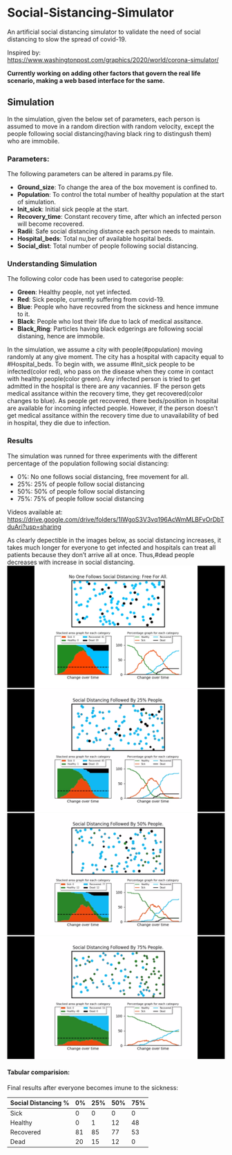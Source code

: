 # Social-Sistancing-Simulator
An artificial social distancing simulator to validate the need of social distancing to slow the spread of covid-19.

Inspired by: https://www.washingtonpost.com/graphics/2020/world/corona-simulator/

__Currently working on adding other factors that govern the real life scenario, making a web based interface for the same.__

## Simulation 
In the simulation, given the below set of parameters, each person is assumed to move in a random direction with random velocity, except the people following social distancing(having black ring to distingush them) who are immobile. 

### Parameters:
The following parameters can be altered in params.py file.
* __Ground_size__: To change the area of the box movement is confined to.
* __Population__: To control the total number of healthy population at the start of simulation.
* __Init_sick__: Initial sick people at the start.
* __Recovery_time__: Constant recovery time, after which an infected person will become recovered.
* __Radii__: Safe social distancing distance each person needs to maintain.
* __Hospital_beds__: Total nu,ber of available hospital beds.
* __Social_dist__: Total number of people following social distancing.

### Understanding Simulation
The following color code has been used to categorise people:
* __Green__: Healthy people, not yet infected.
* __Red__: Sick people, currently suffering from covid-19.
* __Blue__: People who have recovred from the sickness and hence immune to it.
* __Black__: People who lost their life due to lack of medical assitance.
* __Black_Ring__: Particles having black edgerings are following social distaning, hence are immobile.

In the simulation, we assume a city with people(#population) moving randomly at any give moment. The city has a hospital with capacity equal to #Hospital_beds. 
To begin with, we assume #Init_sick people to be infected(color red), who pass on the disease when they come in contact with healthy people(color green). Any infected person is tried to get admitted in the hospital is there are any vacannies. IF the person gets medical assitance within the recovery time, they get recovered(color changes to blue). As people get recovered, there beds/position in hospital are available for incoming infected people.
However, if the person doesn't get medical assitance within the recovery time due to unavailability of bed in hospital, they die due to infection.

### Results
The simulation was runned for three experiments with the different percentage of the population following social distancing:
* 0%: No one follows social distancing, free movement for all.
* 25%: 25% of people follow social distancing
* 50%: 50% of people follow social distancing
* 75%: 75% of people follow social distancing

Videos available at: https://drive.google.com/drive/folders/1IWgoS3V3vq196AcWmMLBFvOrDbTduAri?usp=sharing

As clearly depectible in the images below, as social distancing increases, it takes much longer for everyone to get infected and hospitals can treat all patients because they don’t arrive all at once. Thus,#dead people decreases with increase in social distancing.
![0% social distancing](/images/final_0.png)
![25% social distancing](/images/final_25.png)
![50% social distancing](/images/final_50.png)
![75% social distancing](/images/final_75.png)

#### Tabular comparision:
Final results after everyone becomes imune to the sickness:

Social Distancing % | 0% | 25% | 50% |75%
------------ | -------------|------------ | -------------|------------ 
Sick | 0 | 0 | 0 | 0 
Healthy | 0 | 1 |12| 48
Recovered| 81 | 85 |77|53
Dead | 20 | 15 |12|0


